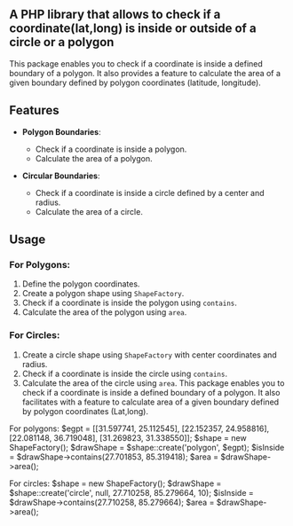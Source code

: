 ## A PHP library that allows to check if a coordinate(lat,long) is inside or outside of a circle or a polygon


This package enables you to check if a coordinate is inside a defined boundary of a polygon. It also provides a feature to calculate the area of a given boundary defined by polygon coordinates (latitude, longitude).

## Features

- **Polygon Boundaries**: 
  - Check if a coordinate is inside a polygon.
  - Calculate the area of a polygon.

- **Circular Boundaries**:
  - Check if a coordinate is inside a circle defined by a center and radius.
  - Calculate the area of a circle.

## Usage

### For Polygons:
1. Define the polygon coordinates.
2. Create a polygon shape using `ShapeFactory`.
3. Check if a coordinate is inside the polygon using `contains`.
4. Calculate the area of the polygon using `area`.

### For Circles:
1. Create a circle shape using `ShapeFactory` with center coordinates and radius.
2. Check if a coordinate is inside the circle using `contains`.
3. Calculate the area of the circle using `area`.
This package enables you to check if a coordinate is inside a defined boundary of a polygon. It also facilitates with a feature to calculate area of a given boundary defined by polygon coordinates (Lat,long).


For polygons:
$egpt = [[31.597741, 25.112545], [22.152357, 24.958816], [22.081148, 36.719048], [31.269823, 31.338550]];
$shape = new ShapeFactory();
$drawShape = $shape::create('polygon', $egpt);
$isInside  = $drawShape->contains(27.701853, 85.319418);
$area = $drawShape->area(); 

For circles:
$shape = new ShapeFactory();
$drawShape = $shape::create('circle', null, 27.710258, 85.279664, 10);
$isInside  = $drawShape->contains(27.710258, 85.279664);
$area = $drawShape->area(); 